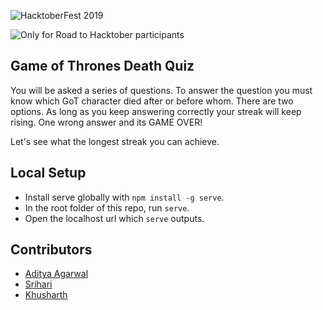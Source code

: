 
![HacktoberFest 2019](https://camo.githubusercontent.com/73b77ee452271049513e503ff3e8e8c172eaadab/68747470733a2f2f6861636b746f626572666573742e6469676974616c6f6365616e2e636f6d2f6173736574732f484631395f736f6369616c2d373434643937366632323765346166663638363634343361626365646538633635316233303965633963376339663734313066353934346638653132393962392e706e67)

![Only for Road to Hacktober participants](https://badgen.net/badge/Road%20to%20Hacktober/only/blue?icon=github)

## Game of Thrones Death Quiz

You will be asked a series of questions. To answer the question you must know which GoT character died after or before whom. There are two options. As long as you keep answering correctly your streak will keep rising. One wrong answer and its GAME OVER!

Let's see what the longest streak you can achieve.

## Local Setup

* Install serve globally with `npm install -g serve`.
* In the root folder of this repo, run `serve`.
* Open the localhost url which `serve` outputs.

## Contributors

* [Aditya Agarwal](https://github.com/itaditya)
* [Srihari](https://github.com/Srihari44)
* [Khusharth](https://github.com/khusharth)

